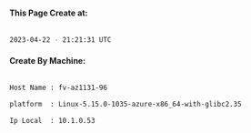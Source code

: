 
   
#### This Page Create at:

```bash

2023-04-22 - 21:21:31 UTC

```

#### Create By Machine:

```bash

Host Name : fv-az1131-96

platform  : Linux-5.15.0-1035-azure-x86_64-with-glibc2.35

Ip Local  : 10.1.0.53

```

